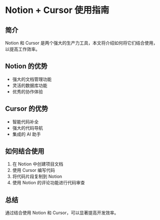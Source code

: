
# Notion + Cursor 使用指南

## 简介

Notion 和 Cursor 是两个强大的生产力工具，本文将介绍如何将它们结合使用，以提高工作效率。

## Notion 的优势

- 强大的文档管理功能
- 灵活的数据库功能
- 优秀的协作体验

## Cursor 的优势

- 智能代码补全
- 强大的代码导航
- 集成的 AI 助手

## 如何结合使用

1. 在 Notion 中创建项目文档
2. 使用 Cursor 编写代码
3. 将代码片段复制到 Notion
4. 使用 Notion 的评论功能进行代码审查

## 总结

通过结合使用 Notion 和 Cursor，可以显著提高开发效率。